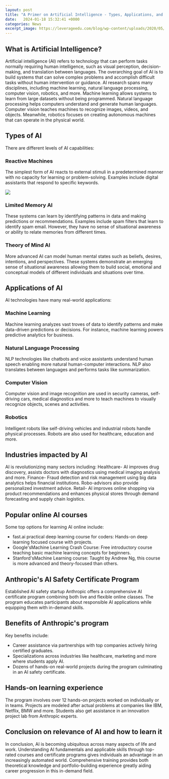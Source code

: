 ```yaml
---
layout: post
title: "A Primer on Artificial Intelligence - Types, Applications, and How to Learn AI"
date:   2024-01-18 15:32:41 +0000
categories: News
excerpt_image: https://leverageedu.com/blog/wp-content/uploads/2020/05/Applications-of-Artificial-Intelligence-1.png
---
```

## What is Artificial Intelligence?
Artificial intelligence (AI) refers to technology that can perform tasks normally requiring human intelligence, such as visual perception, decision-making, and translation between languages. The overarching goal of AI is to build systems that can solve complex problems and accomplish difficult tasks without human intervention or guidance. 
AI research spans many disciplines, including machine learning, natural language processing, computer vision, robotics, and more. Machine learning allows systems to learn from large datasets without being programmed. Natural language processing helps computers understand and generate human languages. Computer vision teaches machines to recognize images, videos, and objects. Meanwhile, robotics focuses on creating autonomous machines that can operate in the physical world.
## Types of AI
There are different levels of AI capabilities:
### Reactive Machines 
The simplest form of AI reacts to external stimuli in a predetermined manner with no capacity for learning or problem-solving. Examples include digital assistants that respond to specific keywords.

![](https://leverageedu.com/blog/wp-content/uploads/2020/05/Applications-of-Artificial-Intelligence-1.png)
### Limited Memory AI
These systems can learn by identifying patterns in data and making predictions or recommendations. Examples include spam filters that learn to identify spam email. However, they have no sense of situational awareness or ability to relate memories from different times. 
### Theory of Mind AI 
More advanced AI can model human mental states such as beliefs, desires, intentions, and perspectives. These systems demonstrate an emerging sense of situational awareness allowing them to build social, emotional and conceptual models of different individuals and situations over time.
## Applications of AI 
AI technologies have many real-world applications:
### Machine Learning
Machine learning analyzes vast troves of data to identify patterns and make data-driven predictions or decisions. For instance, machine learning powers predictive analytics for business.
### Natural Language Processing  
NLP technologies like chatbots and voice assistants understand human speech enabling more natural human-computer interactions. NLP also translates between languages and performs tasks like summarization.
### Computer Vision
Computer vision and image recognition are used in security cameras, self-driving cars, medical diagnostics and more to teach machines to visually recognize objects, scenes and activities.
### Robotics
Intelligent robots like self-driving vehicles and industrial robots handle physical processes. Robots are also used for healthcare, education and more.
## Industries impacted by AI
AI is revolutionizing many sectors including:
Healthcare- AI improves drug discovery, assists doctors with diagnostics using medical imaging analysis and more. 
Finance- Fraud detection and risk management using big data analytics helps financial institutions. Robo-advisors also provide personalized investment advice.
Retail- AI improves online shopping via product recommendations and enhances physical stores through demand forecasting and supply chain logistics.
## Popular online AI courses
Some top options for learning AI online include:
- fast.ai practical deep learning course for coders: Hands-on deep learning focused course with projects. 
- Google'sMachine Learning Crash Course: Free introductory course teaching basic machine learning concepts for beginners. 
- Stanford'sMachine Learning course: Taught by Andrew Ng, this course is more advanced and theory-focused than others. 
## Anthropic's AI Safety Certificate Program
Established AI safety startup Anthropic offers a comprehensive AI certificate program combining both live and flexible online classes. The program educates participants about responsible AI applications while equipping them with in-demand skills. 
## Benefits of Anthropic's program
Key benefits include:
- Career assistance via partnerships with top companies actively hiring certified graduates.
- Specializations across industries like healthcare, marketing and more where students apply AI. 
- Dozens of hands-on real-world projects during the program culminating in an AI safety certificate.
## Hands-on learning experience
The program involves over 12 hands-on projects worked on individually or in teams. Projects are modeled after actual problems at companies like IBM, Netflix, BMW and more. Students also get assistance in an innovation project lab from Anthropic experts.
## Conclusion on relevance of AI and how to learn it 
In conclusion, AI is becoming ubiquitous across many aspects of life and work. Understanding AI fundamentals and applicable skills through top-rated courses and certificate programs gives individuals an advantage in an increasingly automated world. Comprehensive training provides both theoretical knowledge and portfolio-building experience greatly aiding career progression in this in-demand field.